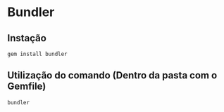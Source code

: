 # Bundler

## Instação
<code>gem install bundler</code>

## Utilização do comando (Dentro da pasta com o Gemfile)
<code>bundler</code>